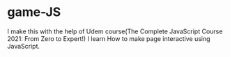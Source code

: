 # game-JS

I make this with the help of Udem course(The Complete JavaScript Course 2021: From Zero to Expert!)
I learn How to make page interactive using JavaScript.

